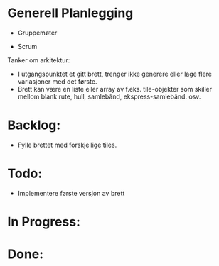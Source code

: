 # Generell Planlegging

- Gruppemøter

- Scrum

Tanker om arkitektur:
- I utgangspunktet et gitt brett, trenger ikke generere eller lage flere variasjoner med det første.
- Brett kan være en liste eller array av f.eks. tile-objekter som skiller mellom blank rute, hull, samlebånd, ekspress-samlebånd. osv.

# Backlog:
- Fylle brettet med forskjellige tiles.

# Todo:
- Implementere første versjon av brett
# In Progress:

# Done: